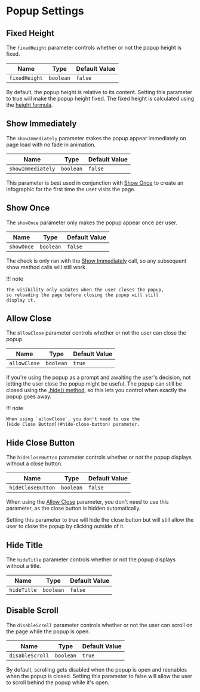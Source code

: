 # Popup Settings

## Fixed Height

The `fixedHeight` parameter controls whether or not
the popup height is fixed.

| Name          | Type      | Default Value |
| ------------- | --------- | ------------- |
| `fixedHeight` | `boolean` | `false`       |

By default, the popup height is relative to its content.
Setting this parameter to true will make the popup height
fixed. The fixed height is calculated using the
[height formula](../basic-properties#height-multiplier).

## Show Immediately

The `showImmediately` parameter makes the popup appear
immediately on page load with no fade in animation.

| Name              | Type      | Default Value |
| ----------------- | --------- | ------------- |
| `showImmediately` | `boolean` | `false`       |

This parameter is best used in conjunction with [Show Once](#show-once)
to create an infographic for the first time the user visits the page.

## Show Once

The `showOnce` parameter only makes the popup appear once per
user.

| Name       | Type      | Default Value |
| ---------- | --------- | ------------- |
| `showOnce` | `boolean` | `false`       |

The check is only ran with the [Show Immediately](#show-immediately)
call, so any subsequent show method calls will still work.

!!! note

    The visibility only updates when the user closes the popup,
    so reloading the page before closing the popup will still
    display it.

## Allow Close

The `allowClose` parameter controls whether or not
the user can close the popup.

| Name         | Type      | Default Value |
| ------------ | --------- | ------------- |
| `allowClose` | `boolean` | `true`        |

If you're using the popup as a prompt and awaiting the user's
decision, not letting the user close the popup might be useful.
The popup can still be closed using the [.hide() method](../usage#closing-a-popup),
so this lets you control when exactly the popup goes away.

!!! note

    When using `allowClose`, you don't need to use the
    [Hide Close Button](#hide-close-button) parameter.

## Hide Close Button

The `hideCloseButton` parameter controls whether or not
the popup displays without a close button.

| Name              | Type      | Default Value |
| ----------------- | --------- | ------------- |
| `hideCloseButton` | `boolean` | `false`       |

When using the [Allow Close](#allow-close) parameter, you don't
need to use this parameter, as the close button is hidden
automatically.

Setting this parameter to true will hide the close button
but will still allow the user to close the popup by clicking
outside of it.

## Hide Title

The `hideTitle` parameter controls whether or not
the popup displays without a title.

| Name        | Type      | Default Value |
| ----------- | --------- | ------------- |
| `hideTitle` | `boolean` | `false`       |

## Disable Scroll

The `disableScroll` parameter controls whether or not
the user can scroll on the page while the popup is open.

| Name            | Type      | Default Value |
| --------------- | --------- | ------------- |
| `disableScroll` | `boolean` | `true`        |

By default, scrolling gets disabled when the popup is open
and reenables when the popup is closed. Setting this parameter
to false will allow the user to scroll behind the popup while
it's open.
